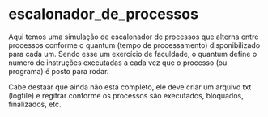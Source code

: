 # escalonador_de_processos
Aqui temos uma simulação de escalonador de processos que alterna entre processos conforme o quantum (tempo de processamento) disponibilizado para cada um. Sendo esse um exercício de faculdade, o quantum define o numero de instruções executadas a cada vez que o processo (ou programa) é posto para rodar.

Cabe destaar que ainda não está completo, ele deve criar um arquivo txt (logfile) e regitrar conforme os processos são executados, bloquados, finalizados, etc. 
